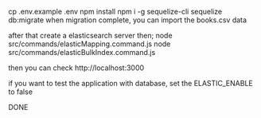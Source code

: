 cp .env.example .env
npm install 
npm i -g sequelize-cli
sequelize db:migrate
when migration complete, you can import the books.csv data

after that create a elasticsearch server then;
node src/commands/elasticMapping.command.js
node src/commands/elasticBulkIndex.command.js

then you can check http://localhost:3000

if you want to test the application with database, set the ELASTIC_ENABLE to false

DONE